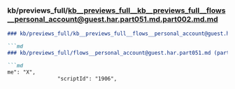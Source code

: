 ### kb/previews_full/kb__previews_full__kb__previews_full__flows__personal_account@guest.har.part051.md.part002.md.md

```md
### kb/previews_full/kb__previews_full__flows__personal_account@guest.har.part051.md.part002.md

```md
### kb/previews_full/flows__personal_account@guest.har.part051.md (part 002)

```md
me": "X",
                "scriptId": "1906",
          
```

```

```

```
